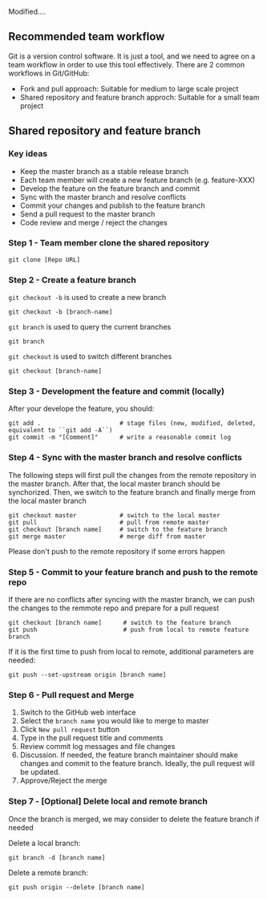 Modified....

## Recommended team workflow

Git is a version control software. It is just a tool, and we need to agree on a team workflow in order to use this tool effectively. There are 2 common workflows in Git/GitHub:

- Fork and pull approach: Suitable for medium to large scale project
- Shared repository and feature branch approch: Suitable for a small team project

## Shared repository and feature branch

### Key ideas

- Keep the master branch as a stable release branch
- Each team member will create a new feature branch (e.g. feature-XXX)
- Develop the feature on the feature branch and commit
- Sync with the master branch and resolve conflicts
- Commit your changes and publish to the feature branch 
- Send a pull request to the master branch
- Code review and merge / reject the changes

### Step 1 - Team member clone the shared repository

```
git clone [Repo URL]
```

### Step 2 - Create a feature branch

`git checkout -b` is used to create a new branch

```
git checkout -b [branch-name]
```

`git branch` is used to query the current branches

```
git branch 
```

`git checkout` is used to switch different branches
```
git checkout [branch-name]
```

### Step 3 - Development the feature and commit (locally)

After your develope the feature, you should:

```
git add .                      # stage files (new, modified, deleted, equivalent to ``git add -A``)
git commit -m "[Comment]"      # write a reasonable commit log    
```

### Step 4 - Sync with the master branch and resolve conflicts

The following steps will first pull the changes from the remote repository in the master branch. After that, the local master branch should be synchorized. Then, we switch to the feature branch and finally merge from the local master branch

```
git checkout master            # switch to the local master
git pull                       # pull from remote master
git checkout [branch name]     # switch to the feature branch
git merge master               # merge diff from master
```

Please don't push to the remote repository if some errors happen

### Step 5 - Commit to your feature branch and push to the remote repo

If there are no conflicts after syncing with the master branch, we can push the changes to the remmote repo and prepare for a pull request

```
git checkout [branch name]      # switch to the feature branch
git push                        # push from local to remote feature branch
```

If it is the first time to push from local to remote, additional parameters are needed:

```
git push --set-upstream origin [branch name]
```

### Step 6 - Pull request and Merge

1. Switch to the GitHub web interface
2. Select the `branch name` you would like to merge to master
3. Click `New pull request` button
4. Type in the pull request title and comments
5. Review commit log messages and file changes
6. Discussion. If needed, the feature branch maintainer should make changes and commit to the feature branch. Ideally, the pull request will be updated.
7. Approve/Reject the merge

### Step 7 - [Optional] Delete local and remote branch

Once the branch is merged, we may consider to delete the feature branch if needed

Delete a local branch:

```
git branch -d [branch name]
```

Delete a remote branch:

```
git push origin --delete [branch name]
```
